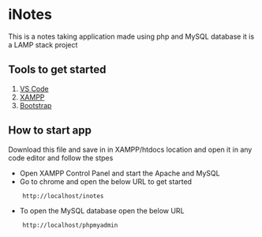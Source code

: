 
# iNotes

This is a notes taking application made using php and MySQL database it is a LAMP stack project


## Tools to get started
   
1. [VS Code](https://code.visualstudio.com/)  
1. [XAMPP](https://www.apachefriends.org/)  
1. [Bootstrap](https://getbootstrap.com/)  


## How to start app

Download this file and save in in XAMPP/htdocs location and open it in any code editor and follow the stpes
* Open XAMPP Control Panel and start the Apache and MySQL
* Go to chrome and open the below URL to get started  

```http
    http://localhost/inotes
```

* To open the MySQL database open the below URL

```http
    http://localhost/phpmyadmin
```
